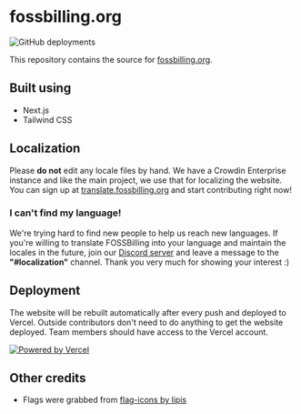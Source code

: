 # fossbilling.org
![GitHub deployments](https://img.shields.io/github/deployments/FOSSBilling/website/Production?label=Vercel&logo=vercel)

This repository contains the source for [fossbilling.org](https://fossbilling.org).

## Built using
* Next.js
* Tailwind CSS

## Localization
Please **do not** edit any locale files by hand. We have a Crowdin Enterprise instance and like the main project, we use that for localizing the website. You can sign up at [translate.fossbilling.org](https://translate.fossbilling.org) and start contributing right now!
### I can't find my language!
We're trying hard to find new people to help us reach new languages. If you're willing to translate FOSSBilling into your language and maintain the locales in the future, join our [Discord server](https://fossbilling.org/discord) and leave a message to the **"#localization"** channel. Thank you very much for showing your interest :)

## Deployment
The website will be rebuilt automatically after every push and deployed to Vercel. Outside contributors don't need to do anything to get the website deployed. Team members should have access to the Vercel account.

[![Powered by Vercel](https://fossbilling.org/powered-by-vercel.svg)](https://vercel.com?utm_source=fossbilling&utm_campaign=oss)

## Other credits
* Flags were grabbed from [flag-icons by lipis](https://github.com/lipis/flag-icons)